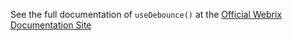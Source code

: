 See the full documentation of `useDebounce()` at the 
[Official Webrix Documentation Site](https://webrix.amdocs.com/docs/hooks/useDebounce)